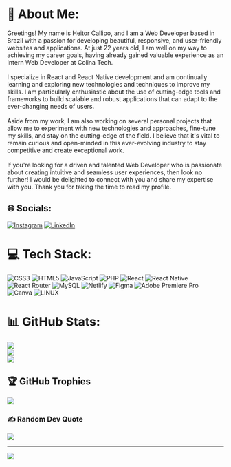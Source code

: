 # 💫 About Me:
Greetings! My name is Heitor Callipo, and I am a Web Developer based in Brazil with a passion for developing beautiful, responsive, and user-friendly websites and applications. At just 22 years old, I am well on my way to achieving my career goals, having already gained valuable experience as an Intern Web Developer at Colina Tech.<br><br>I specialize in React and React Native development and am continually learning and exploring new technologies and techniques to improve my skills. I am particularly enthusiastic about the use of cutting-edge tools and frameworks to build scalable and robust applications that can adapt to the ever-changing needs of users.<br><br>Aside from my work, I am also working on several personal projects that allow me to experiment with new technologies and approaches, fine-tune my skills, and stay on the cutting-edge of the field. I believe that it's vital to remain curious and open-minded in this ever-evolving industry to stay competitive and create exceptional work.<br><br>If you're looking for a driven and talented Web Developer who is passionate about creating intuitive and seamless user experiences, then look no further! I would be delighted to connect with you and share my expertise with you. Thank you for taking the time to read my profile.


## 🌐 Socials:
[![Instagram](https://img.shields.io/badge/Instagram-%23E4405F.svg?logo=Instagram&logoColor=white)]([https://instagram.com/heitorcallipo](https://instagram.com/heitorcallipo)) [![LinkedIn](https://img.shields.io/badge/LinkedIn-%230077B5.svg?logo=linkedin&logoColor=white)]([https://linkedin.com/in/heitorcallipo](https://www.linkedin.com/in/heitor-callipo-320410214/)) 

# 💻 Tech Stack:
![CSS3](https://img.shields.io/badge/css3-%231572B6.svg?style=for-the-badge&logo=css3&logoColor=white) ![HTML5](https://img.shields.io/badge/html5-%23E34F26.svg?style=for-the-badge&logo=html5&logoColor=white) ![JavaScript](https://img.shields.io/badge/javascript-%23323330.svg?style=for-the-badge&logo=javascript&logoColor=%23F7DF1E) ![PHP](https://img.shields.io/badge/php-%23777BB4.svg?style=for-the-badge&logo=php&logoColor=white) ![React](https://img.shields.io/badge/react-%2320232a.svg?style=for-the-badge&logo=react&logoColor=%2361DAFB) ![React Native](https://img.shields.io/badge/react_native-%2320232a.svg?style=for-the-badge&logo=react&logoColor=%2361DAFB) ![React Router](https://img.shields.io/badge/React_Router-CA4245?style=for-the-badge&logo=react-router&logoColor=white) ![MySQL](https://img.shields.io/badge/mysql-%2300f.svg?style=for-the-badge&logo=mysql&logoColor=white) ![Netlify](https://img.shields.io/badge/netlify-%23000000.svg?style=for-the-badge&logo=netlify&logoColor=#00C7B7) 	![Figma](https://img.shields.io/badge/figma-%23F24E1E.svg?style=for-the-badge&logo=figma&logoColor=white) ![Adobe Premiere Pro](https://img.shields.io/badge/Adobe%20Premiere%20Pro-9999FF.svg?style=for-the-badge&logo=Adobe%20Premiere%20Pro&logoColor=white) ![Canva](https://img.shields.io/badge/Canva-%2300C4CC.svg?style=for-the-badge&logo=Canva&logoColor=white) ![LINUX](https://img.shields.io/badge/Linux-FCC624?style=for-the-badge&logo=linux&logoColor=black)
# 📊 GitHub Stats:
![](https://github-readme-stats.vercel.app/api?username=heitorcallipo&theme=dark&hide_border=false&include_all_commits=true&count_private=true)<br/>
![](https://github-readme-streak-stats.herokuapp.com/?user=heitorcallipo&theme=dark&hide_border=false)<br/>
![](https://github-readme-stats.vercel.app/api/top-langs/?username=heitorcallipo&theme=dark&hide_border=false&include_all_commits=true&count_private=true&layout=compact)

## 🏆 GitHub Trophies
![](https://github-profile-trophy.vercel.app/?username=heitorcallipo&theme=radical&no-frame=false&no-bg=false&margin-w=4)

### ✍️ Random Dev Quote
![](https://quotes-github-readme.vercel.app/api?type=horizontal&theme=radical)

---
[![](https://visitcount.itsvg.in/api?id=heitorcallipo&icon=0&color=0)](https://visitcount.itsvg.in)

<!-- Proudly created with GPRM ( https://gprm.itsvg.in ) -->
